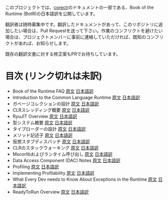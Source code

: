 このプロジェクトでは、[coreclr](https://github.com/dotnet/coreclr)のドキュメントの一部である、Book of the Runtime (BotR)の日本語訳を公開しています。

翻訳者は随時募集中です。翻訳したドキュメントがあって、このリポジトリに追加したい場合は、Pull Requestを送って下さい。作業のコンフリクトを避けたい場合は、プロジェクトメンバーに事前に連絡していただければ、既知のコンフリクトがあれば、お知らせします。

既存の翻訳文書に対する修正案もPRでお待ちしています。

目次 (リンク切れは未訳)
===================

- Book of the Runtime FAQ [原文](https://github.com/dotnet/coreclr/blob/master/Documentation/botr/botr-faq.md) [日本語訳](botr/botr-faq.md) 
- Introduction to the Common Language Runtime [原文](https://github.com/dotnet/coreclr/blob/master/Documentation/botr/intro-to-clr.md) [日本語訳](botr/intro-to-clr.md)
- ガベージコレクションの設計 [原文](https://github.com/dotnet/coreclr/blob/master/Documentation/botr/garbage-collection.md) [日本語訳](botr/garbage-collection.md)
- CLRスレッディング概要 [原文](https://github.com/dotnet/coreclr/blob/master/Documentation/botr/threading.md) [日本語訳](botr/threading.md)
- RyuJIT Overview [原文](https://github.com/dotnet/coreclr/blob/master/Documentation/botr/ryujit-overview.md) [日本語訳](botr/ryujit-overview.md)
- 型システム概要 [原文](https://github.com/dotnet/coreclr/blob/master/Documentation/botr/type-system.md) [日本語訳](botr/type-system.md)
- タイプローダーの設計 [原文](https://github.com/dotnet/coreclr/blob/master/Documentation/botr/type-loader.md) [日本語訳](botr/type-loader.md)
- メソッド記述子 [原文](https://github.com/dotnet/coreclr/blob/master/Documentation/botr/method-descriptor.md) [日本語訳](botr/method-descriptor.md)
- 仮想スタブディスパッチ [原文](https://github.com/dotnet/coreclr/blob/master/Documentation/botr/virtual-stub-dispatch.md) [日本語訳](botr/virtual-stub-dispatch.md)
- CLRのスタックウォーキング [原文](https://github.com/dotnet/coreclr/blob/master/Documentation/botr/stackwalking.md) [日本語訳](botr/stackwalking.md)
- Mscorlibおよびランタイム呼び出し [原文](https://github.com/dotnet/coreclr/blob/master/Documentation/botr/mscorlib.md) [日本語訳](botr/mscorlib.md)
- Data Access Component (DAC) Notes [原文](https://github.com/dotnet/coreclr/blob/master/Documentation/botr/dac-notes.md) [日本語訳](botr/dac-notes.md)
- Profiling [原文](https://github.com/dotnet/coreclr/blob/master/Documentation/botr/profiling.md) [日本語訳](botr/profiling.md)
- Implementing Profilability [原文](https://github.com/dotnet/coreclr/blob/master/Documentation/botr/profilability.md) [日本語訳](botr/profilability.md)
- What Every Dev needs to Know About Exceptions in the Runtime [原文](https://github.com/dotnet/coreclr/blob/master/Documentation/botr/exceptions.md) [日本語訳](botr/exceptions.md)
- ReadyToRun Overview [原文](https://github.com/dotnet/coreclr/blob/master/Documentation/botr/readytorun-overview.md) [日本語訳](botr/readytorun-overview.md)
